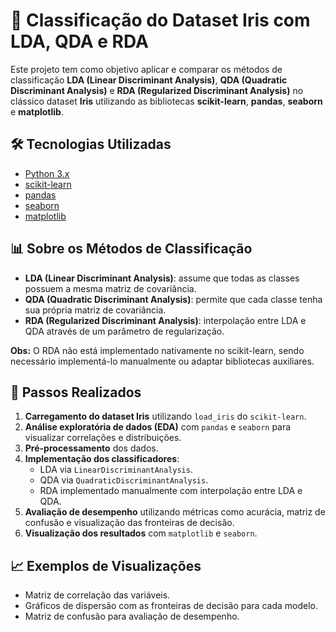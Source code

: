 # 🌸 Classificação do Dataset Iris com LDA, QDA e RDA

Este projeto tem como objetivo aplicar e comparar os métodos de classificação **LDA (Linear Discriminant Analysis)**, **QDA (Quadratic Discriminant Analysis)** e **RDA (Regularized Discriminant Analysis)** no clássico dataset **Iris** utilizando as bibliotecas **scikit-learn**, **pandas**, **seaborn** e **matplotlib**.

## 🛠️ Tecnologias Utilizadas

- [Python 3.x](https://www.python.org/)
- [scikit-learn](https://scikit-learn.org/)
- [pandas](https://pandas.pydata.org/)
- [seaborn](https://seaborn.pydata.org/)
- [matplotlib](https://matplotlib.org/)

## 📊 Sobre os Métodos de Classificação

- **LDA (Linear Discriminant Analysis)**: assume que todas as classes possuem a mesma matriz de covariância.
- **QDA (Quadratic Discriminant Analysis)**: permite que cada classe tenha sua própria matriz de covariância.
- **RDA (Regularized Discriminant Analysis)**: interpolação entre LDA e QDA através de um parâmetro de regularização.

**Obs:** O RDA não está implementado nativamente no scikit-learn, sendo necessário implementá-lo manualmente ou adaptar bibliotecas auxiliares.

## 📝 Passos Realizados

1. **Carregamento do dataset Iris** utilizando `load_iris` do `scikit-learn`.
2. **Análise exploratória de dados (EDA)** com `pandas` e `seaborn` para visualizar correlações e distribuições.
3. **Pré-processamento** dos dados.
4. **Implementação dos classificadores**:
   - LDA via `LinearDiscriminantAnalysis`.
   - QDA via `QuadraticDiscriminantAnalysis`.
   - RDA implementado manualmente com interpolação entre LDA e QDA.
5. **Avaliação de desempenho** utilizando métricas como acurácia, matriz de confusão e visualização das fronteiras de decisão.
6. **Visualização dos resultados** com `matplotlib` e `seaborn`.

## 📈 Exemplos de Visualizações

- Matriz de correlação das variáveis.
- Gráficos de dispersão com as fronteiras de decisão para cada modelo.
- Matriz de confusão para avaliação de desempenho.



